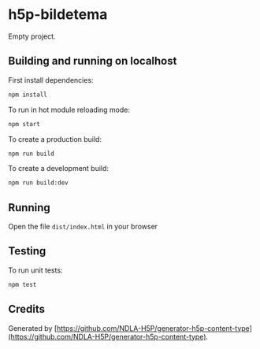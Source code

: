 # h5p-bildetema

Empty project.

## Building and running on localhost

First install dependencies:

```sh
npm install
```

To run in hot module reloading mode:

```sh
npm start
```

To create a production build:

```sh
npm run build
```

To create a development build:

```sh
npm run build:dev
```

## Running

Open the file `dist/index.html` in your browser

## Testing

To run unit tests:

```sh
npm test
```

## Credits

Generated by [https://github.com/NDLA-H5P/generator-h5p-content-type](https://github.com/NDLA-H5P/generator-h5p-content-type).
